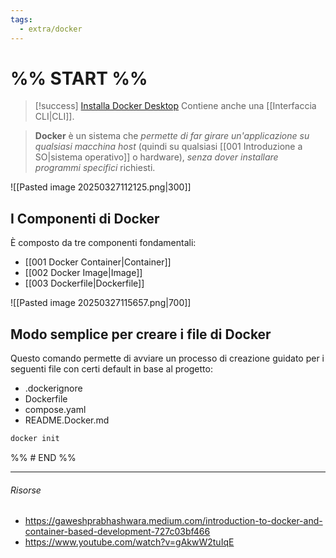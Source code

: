 ```yaml
---
tags:
  - extra/docker
---
```

# %% START %%

> [!success] [Installa Docker Desktop](https://docs.docker.com/desktop/)
> Contiene anche una [[Interfaccia CLI|CLI]].


>**Docker** è un sistema che *permette di far girare un'applicazione su qualsiasi macchina host* (quindi su qualsiasi [[001 Introduzione a SO|sistema operativo]] o hardware), *senza dover installare programmi specifici* richiesti.

![[Pasted image 20250327112125.png|300]]


## I Componenti di Docker

È composto da tre componenti fondamentali:
- [[001 Docker Container|Container]]
- [[002 Docker Image|Image]]
- [[003 Dockerfile|Dockerfile]]


![[Pasted image 20250327115657.png|700]]

## Modo semplice per creare i file di Docker
Questo comando permette di avviare un processo di creazione guidato per i seguenti file con certi default in base al progetto:
- .dockerignore
- Dockerfile
- compose.yaml
- README.Docker.md

```sh
docker init
```


%% # END %%

---
###### Risorse
- https://gaweshprabhashwara.medium.com/introduction-to-docker-and-container-based-development-727c03bf466
- https://www.youtube.com/watch?v=gAkwW2tuIqE